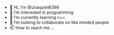 - 👋 Hi, I’m @Joaquim6399
- 👀 I’m interested in programming
- 🌱 I’m currently learning c++
- 💞️ I’m looking to collaborate on like minded people
- 📫 How to reach me ...

<!---
Joaquim6399/Joaquim6399 is a ✨ special ✨ repository because its `README.md` (this file) appears on your GitHub profile.
You can click the Preview link to take a look at your changes.
--->
